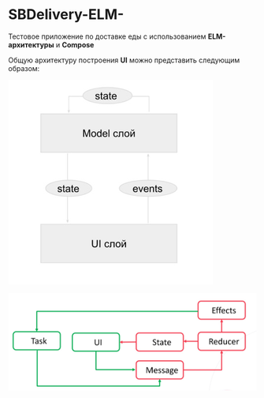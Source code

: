 # SBDelivery-ELM-

Тестовое приложение по доставке еды с использованием **ELM-архитектуры** и **Compose**

Общую архитектуру построения **UI** можно представить следующим образом:

![UDF_pic](readme_files/UDF.jpg)

![ELM_pic](readme_files/ELM.jpg)